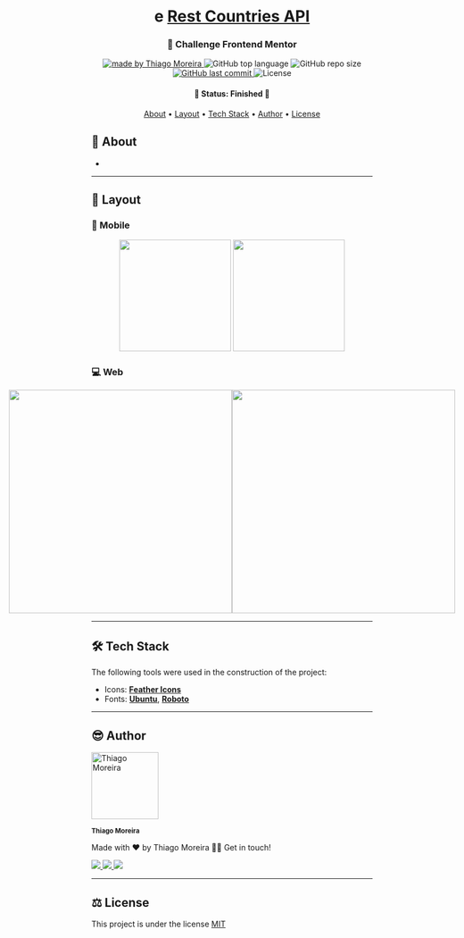 <h1 align="center">
  e  <a href="#">Rest Countries API</a>
</h1>

<h3 align="center"> 
  👀 Challenge Frontend Mentor
</h3>

<p align="center">

  <a href="https://github.com/othiagomoreira">
    <img alt="made by Thiago Moreira" src="https://img.shields.io/badge/made%20by-othiagomoreira-%237319C1">
  </a>

  <img alt="GitHub top language" src="https://img.shields.io/github/languages/top/othiagomoreira/rest-countries-api?color=%2300FFFF">

  <img alt="GitHub repo size" src="https://img.shields.io/github/repo-size/othiagomoreira/rest-countries-api?style=plastic">

  <a href="https://github.com/othiagomoreira/rest-countries-api/commits/main">
    <img alt="GitHub last commit" src="https://img.shields.io/github/last-commit/othiagomoreira/rest-countries-api">
  </a>
    
  <img alt="License" src="https://img.shields.io/badge/license-MIT-brightgreen">
</p>

<h4 align="center"> 
	🚧 Status: Finished 🚀
</h4>

<p align="center">
 <a href="#-about">About</a> •
 <a href="#-layout">Layout</a> • 
 <a href="#-tech-stack">Tech Stack</a> • 
 <a href="#-author">Author</a> • 
 <a href="#-license">License</a>
</p>


## 📃 About

-   

---

## 🎨 Layout

### 📱 Mobile

<p align="center">
  <img alt="" title="#" src="" width="200px">

  <img alt="" title="#" src="" width="200px">
</p>

### 💻 Web

<p align="center" style="display: flex; align-items: flex-start; justify-content: center;">
  <img alt="" title="#" src="" width="400px">

  <img alt="" title="#" src="" width="400px">
</p>

---

## 🛠 Tech Stack

The following tools were used in the construction of the project:

-   Icons:  **[Feather Icons](https://feathericons.com/)**
-   Fonts:  **[Ubuntu](https://fonts.google.com/specimen/Ubuntu)**,  **[Roboto](https://fonts.google.com/specimen/Roboto)**
---

## 😎 Author

<img style="display: inline_block" src="https://avatars.githubusercontent.com/u/87547316?v=4" width="120px;" alt="Thiago Moreira" />

<sub><b>Thiago Moreira</b></sub>

Made with ❤️ by Thiago Moreira 👋🏽 Get in touch!

<a href="https://www.linkedin.com/in/thiago-moreira-1828821bb/" target="_blank">
    <img src="https://img.shields.io/badge/-LinkedIn-%230077B5?style=for-the-badge&logo=linkedin&logoColor=white" target="_blank">
</a>
<a href="https://www.instagram.com/othiagomoreiraa/" target="_blank">
    <img src="https://img.shields.io/badge/-Instagram-%23E4405F?style=for-the-badge&logo=instagram&logoColor=white" target="_blank">
</a>
<a href="mailto:contatothiagomoreira@outlook.com">
    <img src="https://img.shields.io/badge/-Gmail-%23333?style=for-the-badge&logo=gmail&logoColor=white" target="_blank">
</a>

---

## ⚖ License

This project is under the license [MIT](./LICENSE)
